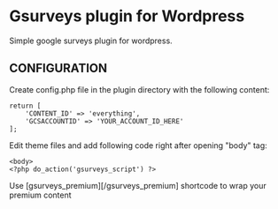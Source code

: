 Gsurveys plugin for Wordpress
===============================

Simple google surveys plugin for wordpress. 

CONFIGURATION
-------------------

Create config.php file in the plugin directory with the following content:

```
return [
    'CONTENT_ID' => 'everything',
    'GCSACCOUNTID' => 'YOUR_ACCOUNT_ID_HERE'
];
```

Edit theme files and add following code right after opening "body" tag:
```
<body>
<?php do_action('gsurveys_script') ?>
```

Use [gsurveys_premium][/gsurveys_premium] shortcode to wrap your premium content
